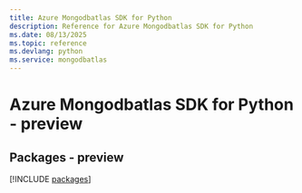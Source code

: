 ```yaml
---
title: Azure Mongodbatlas SDK for Python
description: Reference for Azure Mongodbatlas SDK for Python
ms.date: 08/13/2025
ms.topic: reference
ms.devlang: python
ms.service: mongodbatlas
---
```

# Azure Mongodbatlas SDK for Python - preview
## Packages - preview
[!INCLUDE [packages](mongodbatlas-index.md)]